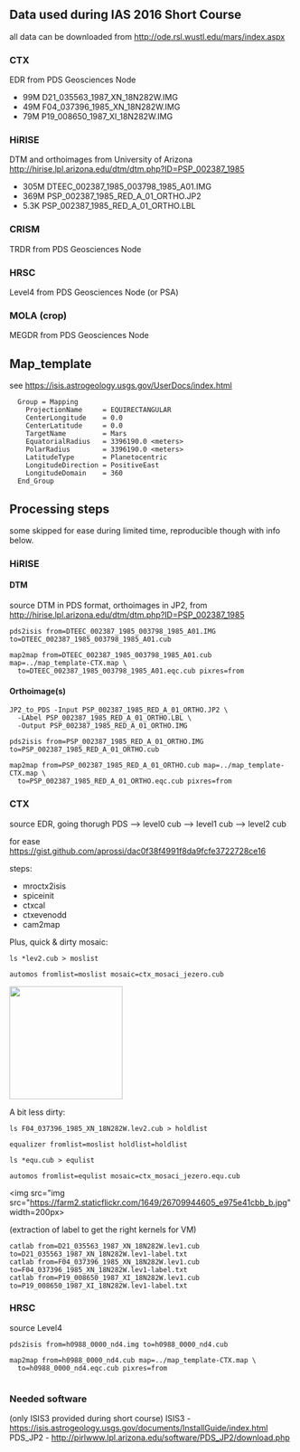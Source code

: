 ## Data used during IAS 2016 Short Course

all data can be downloaded from http://ode.rsl.wustl.edu/mars/index.aspx 

### CTX

EDR from PDS Geosciences Node

* 99M D21_035563_1987_XN_18N282W.IMG
* 49M F04_037396_1985_XN_18N282W.IMG
* 79M P19_008650_1987_XI_18N282W.IMG

### HiRISE

DTM and orthoimages from University of Arizona
http://hirise.lpl.arizona.edu/dtm/dtm.php?ID=PSP_002387_1985

* 305M DTEEC_002387_1985_003798_1985_A01.IMG
* 369M PSP_002387_1985_RED_A_01_ORTHO.JP2
* 5.3K PSP_002387_1985_RED_A_01_ORTHO.LBL


### CRISM

TRDR from PDS Geosciences Node

### HRSC

Level4 from PDS Geosciences Node (or PSA)

### MOLA (crop)

MEGDR from PDS Geosciences Node

## Map_template

see https://isis.astrogeology.usgs.gov/UserDocs/index.html

```
  Group = Mapping
    ProjectionName     = EQUIRECTANGULAR
    CenterLongitude    = 0.0
    CenterLatitude     = 0.0
    TargetName         = Mars
    EquatorialRadius   = 3396190.0 <meters>
    PolarRadius        = 3396190.0 <meters>
    LatitudeType       = Planetocentric
    LongitudeDirection = PositiveEast
    LongitudeDomain    = 360
  End_Group
```

## Processing steps 

some skipped for ease during limited time, reproducible though with info below.

### HiRISE

#### DTM
source DTM in PDS format, orthoimages in JP2, from http://hirise.lpl.arizona.edu/dtm/dtm.php?ID=PSP_002387_1985

```
pds2isis from=DTEEC_002387_1985_003798_1985_A01.IMG to=DTEEC_002387_1985_003798_1985_A01.cub

map2map from=DTEEC_002387_1985_003798_1985_A01.cub map=../map_template-CTX.map \
  to=DTEEC_002387_1985_003798_1985_A01.eqc.cub pixres=from
```

#### Orthoimage(s)

```
JP2_to_PDS -Input PSP_002387_1985_RED_A_01_ORTHO.JP2 \
  -LAbel PSP_002387_1985_RED_A_01_ORTHO.LBL \
  -Output PSP_002387_1985_RED_A_01_ORTHO.IMG
  
pds2isis from=PSP_002387_1985_RED_A_01_ORTHO.IMG to=PSP_002387_1985_RED_A_01_ORTHO.cub

map2map from=PSP_002387_1985_RED_A_01_ORTHO.cub map=../map_template-CTX.map \
  to=PSP_002387_1985_RED_A_01_ORTHO.eqc.cub pixres=from
```

### CTX

source EDR, going thorugh PDS --> level0 cub --> level1 cub --> level2 cub

for ease https://gist.github.com/aprossi/dac0f38f4991f8da9fcfe3722728ce16

steps:
* mroctx2isis
* spiceinit
* ctxcal
* ctxevenodd
* cam2map

Plus, quick & dirty mosaic:

```
ls *lev2.cub > moslist

automos fromlist=moslist mosaic=ctx_mosaci_jezero.cub
```
<img src="https://farm2.staticflickr.com/1718/26617044272_c3bc74547f_b.jpg" width=200px> 

A bit less dirty:

```
ls F04_037396_1985_XN_18N282W.lev2.cub > holdlist

equalizer fromlist=moslist holdlist=holdlist

ls *equ.cub > equlist

automos fromlist=equlist mosaic=ctx_mosaci_jezero.equ.cub
```
<img src="img src="https://farm2.staticflickr.com/1649/26709944605_e975e41cbb_b.jpg" width=200px>

(extraction of label to get the right kernels for VM)

```
catlab from=D21_035563_1987_XN_18N282W.lev1.cub to=D21_035563_1987_XN_18N282W.lev1-label.txt
catlab from=F04_037396_1985_XN_18N282W.lev1.cub to=F04_037396_1985_XN_18N282W.lev1-label.txt
catlab from=P19_008650_1987_XI_18N282W.lev1.cub to=P19_008650_1987_XI_18N282W.lev1-label.txt
```

### HRSC

source Level4

```
pds2isis from=h0988_0000_nd4.img to=h0988_0000_nd4.cub

map2map from=h0988_0000_nd4.cub map=../map_template-CTX.map \
  to=h0988_0000_nd4.eqc.cub pixres=from
  
```
### Needed software
(only ISIS3 provided during short course)
ISIS3 - https://isis.astrogeology.usgs.gov/documents/InstallGuide/index.html
PDS_JP2 - http://pirlwww.lpl.arizona.edu/software/PDS_JP2/download.php

